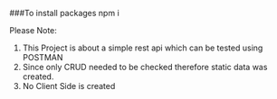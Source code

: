 ###To install packages
npm i 

Please Note:
1. This Project is about a simple rest api which can be tested using POSTMAN
2. Since only CRUD needed to be checked therefore static data was created.
3. No Client Side is created
